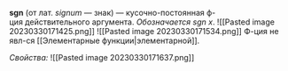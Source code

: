 **sgn** (от лат. *signum* — знак) — кусочно-постоянная ф-ция действительного аргумента.
*Обозначается* $sgn\ x$.
![[Pasted image 20230330171425.png]]
![[Pasted image 20230330171534.png]]
Ф-ция не явл-ся [[Элементарные функции|элементарной]].

*Свойства:*
![[Pasted image 20230330171637.png]]
